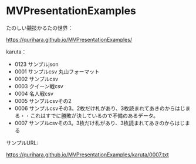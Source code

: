 # MVPresentationExamples

たのしい競技かるたの世界：

https://qurihara.github.io/MVPresentationExamples/


karuta：

- 0123 サンプルjson
- 0001 サンプルcsv 丸山フォーマット
- 0002 サンプルcsv
- 0003 クイーン戦csv
- 0004 名人戦csv
- 0005 サンプルcsvその2
- 0006 サンプルcsvその3。2枚だけ札があり、3枚読まれてあきのからはじまる・・これはすでに勝敗が決しているので不備のあるデータ。
- 0007 サンプルcsvその3。3枚だけ札があり、3枚読まれてあきのからはじまる

サンプルURL:

https://qurihara.github.io/MVPresentationExamples/karuta/0007.txt


